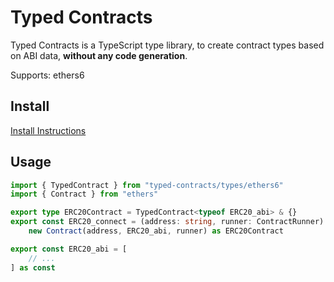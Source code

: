 # Typed Contracts

Typed Contracts is a TypeScript type library, to create contract types based on ABI data, **without any code generation**.

Supports: ethers6

## Install

[Install Instructions](https://github.com/DeepDoge/typed-contracts/releases)

## Usage

```ts
import { TypedContract } from "typed-contracts/types/ethers6"
import { Contract } from "ethers"

export type ERC20Contract = TypedContract<typeof ERC20_abi> & {}
export const ERC20_connect = (address: string, runner: ContractRunner) =>
	new Contract(address, ERC20_abi, runner) as ERC20Contract

export const ERC20_abi = [
	// ...
] as const
```
